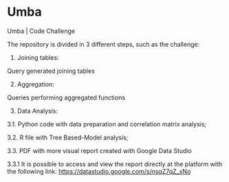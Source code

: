 # Umba
Umba | Code Challenge

The repository is divided in 3 different steps, such as the challenge:

1. Joining tables: 

Query generated joining tables

2. Aggregation: 

Queries performing aggregated functions

3. Data Analysis:

3.1. Python code with data preparation and correlation matrix analysis;

3.2. R file with Tree Based-Model analysis;

3.3. PDF with more visual report created with Google Data Studio

3.3.1 It is possible to access and view the report directly at the platform with the following link:    https://datastudio.google.com/s/nsqZ7qZ_xNo
